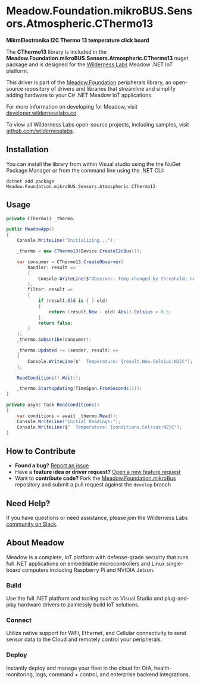 # Meadow.Foundation.mikroBUS.Sensors.Atmospheric.CThermo13

**MikroElectronika I2C Thermo 13 temperature click board**

The **CThermo13** library is included in the **Meadow.Foundation.mikroBUS.Sensors.Atmospheric.CThermo13** nuget package and is designed for the [Wilderness Labs](www.wildernesslabs.co) Meadow .NET IoT platform.

This driver is part of the [Meadow.Foundation](https://developer.wildernesslabs.co/Meadow/Meadow.Foundation/) peripherals library, an open-source repository of drivers and libraries that streamline and simplify adding hardware to your C# .NET Meadow IoT applications.

For more information on developing for Meadow, visit [developer.wildernesslabs.co](http://developer.wildernesslabs.co/).

To view all Wilderness Labs open-source projects, including samples, visit [github.com/wildernesslabs](https://github.com/wildernesslabs/).

## Installation

You can install the library from within Visual studio using the the NuGet Package Manager or from the command line using the .NET CLI:

`dotnet add package Meadow.Foundation.mikroBUS.Sensors.Atmospheric.CThermo13`
## Usage

```csharp
private CThermo13 _thermo;

public MeadowApp()
{
    Console.WriteLine("Initializing...");

    _thermo = new CThermo13(Device.CreateI2cBus());

    var consumer = CThermo13.CreateObserver(
        handler: result =>
        {
            Console.WriteLine($"Observer: Temp changed by threshold; new temp: {result.New.Celsius:N2}C, old: {result.Old?.Celsius:N2}C");
        },
        filter: result =>
        {
            if (result.Old is { } old)
            {
                return (result.New - old).Abs().Celsius > 0.5;
            }
            return false;
        }
    );
    _thermo.Subscribe(consumer);

    _thermo.Updated += (sender, result) =>
    {
        Console.WriteLine($"  Temperature: {result.New.Celsius:N2}C");
    };

    ReadConditions().Wait();

    _thermo.StartUpdating(TimeSpan.FromSeconds(1));
}

private async Task ReadConditions()
{
    var conditions = await _thermo.Read();
    Console.WriteLine("Initial Readings:");
    Console.WriteLine($"  Temperature: {conditions.Celsius:N2}C");
}

```
## How to Contribute

- **Found a bug?** [Report an issue](https://github.com/WildernessLabs/Meadow_Issues/issues)
- Have a **feature idea or driver request?** [Open a new feature request](https://github.com/WildernessLabs/Meadow_Issues/issues)
- Want to **contribute code?** Fork the [Meadow.Foundation.mikroBus](https://github.com/WildernessLabs/Meadow.Foundation.mikroBus) repository and submit a pull request against the `develop` branch


## Need Help?

If you have questions or need assistance, please join the Wilderness Labs [community on Slack](http://slackinvite.wildernesslabs.co/).
## About Meadow

Meadow is a complete, IoT platform with defense-grade security that runs full .NET applications on embeddable microcontrollers and Linux single-board computers including Raspberry Pi and NVIDIA Jetson.

### Build

Use the full .NET platform and tooling such as Visual Studio and plug-and-play hardware drivers to painlessly build IoT solutions.

### Connect

Utilize native support for WiFi, Ethernet, and Cellular connectivity to send sensor data to the Cloud and remotely control your peripherals.

### Deploy

Instantly deploy and manage your fleet in the cloud for OtA, health-monitoring, logs, command + control, and enterprise backend integrations.


